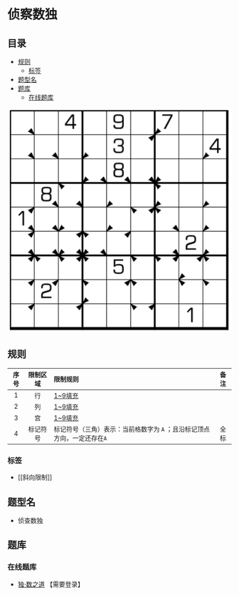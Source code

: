 # 侦察数独
<!-- START doctoc generated TOC please keep comment here to allow auto update -->
<!-- DON'T EDIT THIS SECTION, INSTEAD RE-RUN doctoc TO UPDATE -->
## 目录

- [规则](#%E8%A7%84%E5%88%99)
  - [标签](#%E6%A0%87%E7%AD%BE)
- [题型名](#%E9%A2%98%E5%9E%8B%E5%90%8D)
- [题库](#%E9%A2%98%E5%BA%93)
  - [在线题库](#%E5%9C%A8%E7%BA%BF%E9%A2%98%E5%BA%93)

<!-- END doctoc generated TOC please keep comment here to allow auto update -->

![题](../../../../../images/sudoku/侦查数独.png)

## 规则

| 序号  | 限制区域 | 限制规则                                     | 备注  |
|:---:|:----:|:-----------------------------------------|:---:|
|  1  |  行   | [1~9填充]                                  |     |
|  2  |  列   | [1~9填充]                                  |     |
|  3  |  宫   | [1~9填充]                                  |     |
|  4  | 标记符号 | 标记符号（三角）表示：当前格数字为 `A` ；且沿标记顶点方向，一定还存在`A` | 全标  |

### 标签

- [[斜向限制]]

## 题型名

- 侦查数独

## 题库

### 在线题库

- [独·数之道](http://www.sudokufans.org.cn/lx/game.index.php?type=detection) 【需要登录】

[1~9填充]: ../../../../../rules.md#1to9填充
